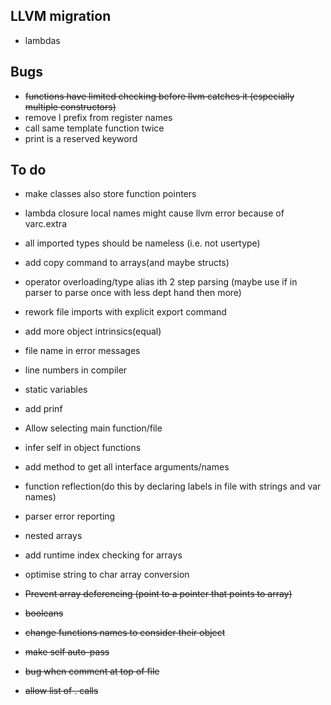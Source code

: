 ## LLVM migration

* lambdas

## Bugs
* ~~functions have limited checking before llvm catches it (especially multiple constructors)~~
* remove l prefix from register names
* call same template function twice
* print is a reserved keyword
## To do


* make classes also store function pointers
* lambda closure local names might cause llvm error because of varc.extra
* all imported types should be nameless (i.e. not usertype)
* add copy command to arrays(and maybe structs)
* operator overloading/type alias ith 2 step parsing (maybe use if in parser to parse once with less dept hand then more)
* rework file imports with explicit export command
* add more object intrinsics(equal)
* file name in error messages
* line numbers in compiler
* static variables
* add prinf
* Allow selecting main function/file

* infer self in object functions
* add method to get all interface arguments/names
* function reflection(do this by declaring labels in file with strings and var names)
* parser error reporting
* nested arrays
* add runtime index checking for arrays
* optimise string to char array conversion

* ~~Prevent array deferencing (point to a pointer that points to array)~~
* ~~booleans~~
* ~~change functions names to consider their object~~
* ~~make self auto-pass~~
* ~~bug when comment at top of file~~
* ~~allow list of . calls~~